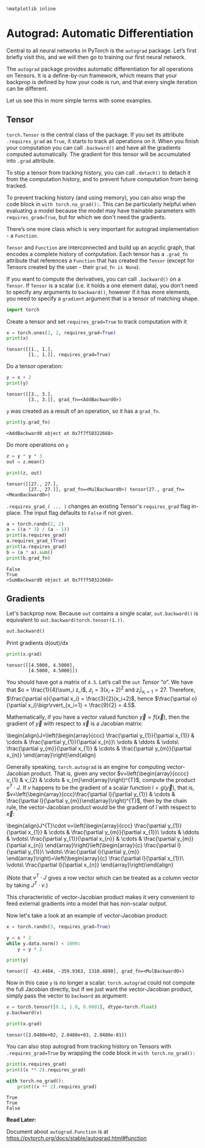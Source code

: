 ```python
%matplotlib inline
```


Autograd: Automatic Differentiation
===================================

Central to all neural networks in PyTorch is the ``autograd`` package.
Let’s first briefly visit this, and we will then go to training our
first neural network.


The ``autograd`` package provides automatic differentiation for all operations
on Tensors. It is a define-by-run framework, which means that your backprop is
defined by how your code is run, and that every single iteration can be
different.

Let us see this in more simple terms with some examples.

Tensor
--------

``torch.Tensor`` is the central class of the package. If you set its attribute
``.requires_grad`` as ``True``, it starts to track all operations on it. When
you finish your computation you can call ``.backward()`` and have all the
gradients computed automatically. The gradient for this tensor will be
accumulated into ``.grad`` attribute.

To stop a tensor from tracking history, you can call ``.detach()`` to detach
it from the computation history, and to prevent future computation from being
tracked.

To prevent tracking history (and using memory), you can also wrap the code block
in ``with torch.no_grad():``. This can be particularly helpful when evaluating a
model because the model may have trainable parameters with
``requires_grad=True``, but for which we don't need the gradients.

There’s one more class which is very important for autograd
implementation - a ``Function``.

``Tensor`` and ``Function`` are interconnected and build up an acyclic
graph, that encodes a complete history of computation. Each tensor has
a ``.grad_fn`` attribute that references a ``Function`` that has created
the ``Tensor`` (except for Tensors created by the user - their
``grad_fn is None``).

If you want to compute the derivatives, you can call ``.backward()`` on
a ``Tensor``. If ``Tensor`` is a scalar (i.e. it holds a one element
data), you don’t need to specify any arguments to ``backward()``,
however if it has more elements, you need to specify a ``gradient``
argument that is a tensor of matching shape.




```python
import torch
```

Create a tensor and set ``requires_grad=True`` to track computation with it




```python
x = torch.ones(2, 2, requires_grad=True)
print(x)
```

    tensor([[1., 1.],
            [1., 1.]], requires_grad=True)


Do a tensor operation:




```python
y = x + 2
print(y)
```

    tensor([[3., 3.],
            [3., 3.]], grad_fn=<AddBackward0>)


``y`` was created as a result of an operation, so it has a ``grad_fn``.




```python
print(y.grad_fn)
```

    <AddBackward0 object at 0x7f7f50322668>


Do more operations on ``y``




```python
z = y * y * 3
out = z.mean()

print(z, out)
```

    tensor([[27., 27.],
            [27., 27.]], grad_fn=<MulBackward0>) tensor(27., grad_fn=<MeanBackward0>)


``.requires_grad_( ... )`` changes an existing Tensor's ``requires_grad``
flag in-place. The input flag defaults to ``False`` if not given.




```python
a = torch.randn(2, 2)
a = ((a * 3) / (a - 1))
print(a.requires_grad)
a.requires_grad_(True)
print(a.requires_grad)
b = (a * a).sum()
print(b.grad_fn)
```

    False
    True
    <SumBackward0 object at 0x7f7f50322668>


Gradients
---------
Let's backprop now.
Because ``out`` contains a single scalar, ``out.backward()`` is
equivalent to ``out.backward(torch.tensor(1.))``.




```python
out.backward()
```

Print gradients d(out)/dx





```python
print(x.grad)
```

    tensor([[4.5000, 4.5000],
            [4.5000, 4.5000]])


You should have got a matrix of ``4.5``. Let’s call the ``out``
*Tensor* “$o$”.
We have that $o = \frac{1}{4}\sum_i z_i$,
$z_i = 3(x_i+2)^2$ and $z_i\bigr\rvert_{x_i=1} = 27$.
Therefore,
$\frac{\partial o}{\partial x_i} = \frac{3}{2}(x_i+2)$, hence
$\frac{\partial o}{\partial x_i}\bigr\rvert_{x_i=1} = \frac{9}{2} = 4.5$.



Mathematically, if you have a vector valued function $\vec{y}=f(\vec{x})$,
then the gradient of $\vec{y}$ with respect to $\vec{x}$
is a Jacobian matrix:

\begin{align}J=\left(\begin{array}{ccc}
   \frac{\partial y_{1}}{\partial x_{1}} & \cdots & \frac{\partial y_{1}}{\partial x_{n}}\\
   \vdots & \ddots & \vdots\\
   \frac{\partial y_{m}}{\partial x_{1}} & \cdots & \frac{\partial y_{m}}{\partial x_{n}}
   \end{array}\right)\end{align}

Generally speaking, ``torch.autograd`` is an engine for computing
vector-Jacobian product. That is, given any vector
$v=\left(\begin{array}{cccc} v_{1} & v_{2} & \cdots & v_{m}\end{array}\right)^{T}$,
compute the product $v^{T}\cdot J$. If $v$ happens to be
the gradient of a scalar function $l=g\left(\vec{y}\right)$,
that is,
$v=\left(\begin{array}{ccc}\frac{\partial l}{\partial y_{1}} & \cdots & \frac{\partial l}{\partial y_{m}}\end{array}\right)^{T}$,
then by the chain rule, the vector-Jacobian product would be the
gradient of $l$ with respect to $\vec{x}$:

\begin{align}J^{T}\cdot v=\left(\begin{array}{ccc}
   \frac{\partial y_{1}}{\partial x_{1}} & \cdots & \frac{\partial y_{m}}{\partial x_{1}}\\
   \vdots & \ddots & \vdots\\
   \frac{\partial y_{1}}{\partial x_{n}} & \cdots & \frac{\partial y_{m}}{\partial x_{n}}
   \end{array}\right)\left(\begin{array}{c}
   \frac{\partial l}{\partial y_{1}}\\
   \vdots\\
   \frac{\partial l}{\partial y_{m}}
   \end{array}\right)=\left(\begin{array}{c}
   \frac{\partial l}{\partial x_{1}}\\
   \vdots\\
   \frac{\partial l}{\partial x_{n}}
   \end{array}\right)\end{align}

(Note that $v^{T}\cdot J$ gives a row vector which can be
treated as a column vector by taking $J^{T}\cdot v$.)

This characteristic of vector-Jacobian product makes it very
convenient to feed external gradients into a model that has
non-scalar output.



Now let's take a look at an example of vector-Jacobian product:




```python
x = torch.randn(3, requires_grad=True)

y = x * 2
while y.data.norm() < 1000:
    y = y * 2

print(y)
```

    tensor([ -43.4404, -359.9363, 1310.4890], grad_fn=<MulBackward0>)


Now in this case ``y`` is no longer a scalar. ``torch.autograd``
could not compute the full Jacobian directly, but if we just
want the vector-Jacobian product, simply pass the vector to
``backward`` as argument:




```python
v = torch.tensor([0.1, 1.0, 0.0001], dtype=torch.float)
y.backward(v)

print(x.grad)
```

    tensor([2.0480e+02, 2.0480e+03, 2.0480e-01])


You can also stop autograd from tracking history on Tensors
with ``.requires_grad=True`` by wrapping the code block in
``with torch.no_grad():``




```python
print(x.requires_grad)
print((x ** 2).requires_grad)

with torch.no_grad():
	print((x ** 2).requires_grad)
```

    True
    True
    False


**Read Later:**

Document about ``autograd.Function`` is at
https://pytorch.org/docs/stable/autograd.html#function


